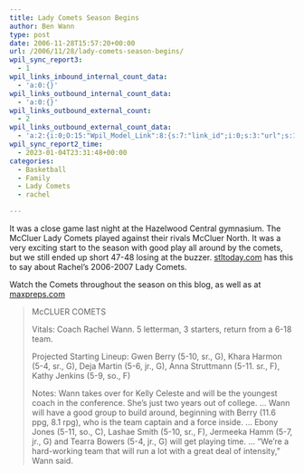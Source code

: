 ```yaml
---
title: Lady Comets Season Begins
author: Ben Wann
type: post
date: 2006-11-28T15:57:20+00:00
url: /2006/11/28/lady-comets-season-begins/
wpil_sync_report3:
  - 1
wpil_links_inbound_internal_count_data:
  - 'a:0:{}'
wpil_links_outbound_internal_count_data:
  - 'a:0:{}'
wpil_links_outbound_external_count:
  - 2
wpil_links_outbound_external_count_data:
  - 'a:2:{i:0;O:15:"Wpil_Model_Link":8:{s:7:"link_id";i:0;s:3:"url";s:124:"http://prepsports.stltoday.com/ssi/prep/stories2007.nsf/basketball-girls/story/8B8AA456E67BD1BA8625722D006114D6?OpenDocument";s:4:"host";s:23:"prepsports.stltoday.com";s:8:"internal";b:0;s:4:"post";N;s:6:"anchor";s:12:"stltoday.com";s:15:"added_by_plugin";b:0;s:8:"location";s:7:"content";}i:1;O:15:"Wpil_Model_Link":8:{s:7:"link_id";i:0;s:3:"url";s:178:"http://www.maxpreps.com/FanPages/Team.mxp/Missouri/Girls_Varsity_Basketball_Winter_06-07/AreaID-2989cd9a-3123-4db1-a206-a19835351b74/SchoolID-f1a3886a-b42b-45ce-a5c8-c0a8f8a9b17a";s:4:"host";s:12:"maxpreps.com";s:8:"internal";b:0;s:4:"post";N;s:6:"anchor";s:12:"maxpreps.com";s:15:"added_by_plugin";b:0;s:8:"location";s:7:"content";}}'
wpil_sync_report2_time:
  - 2023-01-04T23:31:48+00:00
categories:
  - Basketball
  - Family
  - Lady Comets
  - rachel

---
```

It was a close game last night at the Hazelwood Central gymnasium. The McCluer Lady Comets played against their rivals McCluer North. It was a very exciting start to the season with good play all around by the comets, but we still ended up short 47-48 losing at the buzzer. [stltoday.com][1] has this to say about Rachel&#8217;s 2006-2007 Lady Comets.

Watch the Comets throughout the season on this blog, as well as at [maxpreps.com][2]

> McCLUER COMETS
> 
> Vitals: Coach Rachel Wann. 5 letterman, 3 starters, return from a 6-18 team.
> 
> Projected Starting Lineup: Gwen Berry (5-10, sr., G), Khara Harmon (5-4, sr., G), Deja Martin (5-6, jr., G), Anna Struttmann (5-11. sr., F), Kathy Jenkins (5-9, so., F)
> 
> Notes: Wann takes over for Kelly Celeste and will be the youngest coach in the conference. She&#8217;s just two years out of college. &#8230; Wann will have a good group to build around, beginning with Berry (11.6 ppg, 8.1 rpg), who is the team captain and a force inside. &#8230; Ebony Jones (5-11, so., C), Lashae Smith (5-10, sr., F), Jermeeka Hamm (5-7, jr., G) and Tearra Bowers (5-4, jr., G) will get playing time. &#8230; &#8220;We&#8217;re a hard-working team that will run a lot with a great deal of intensity,&#8221; Wann said.</p> 

<!--7b1711406d2e97b02a460bea2acc2f38--></p> 

<!--6bf3d9dd8663aa94af2020ffab1ae640--></p> 

<!--00ef17553ce602cd88433cfea352d7d1-->

<!--4e53c057aefe873f9a976971bd78edfd-->

 [1]: http://prepsports.stltoday.com/ssi/prep/stories2007.nsf/basketball-girls/story/8B8AA456E67BD1BA8625722D006114D6?OpenDocument
 [2]: http://www.maxpreps.com/FanPages/Team.mxp/Missouri/Girls_Varsity_Basketball_Winter_06-07/AreaID-2989cd9a-3123-4db1-a206-a19835351b74/SchoolID-f1a3886a-b42b-45ce-a5c8-c0a8f8a9b17a